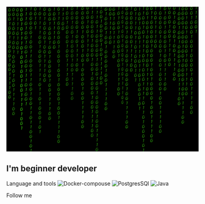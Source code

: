 ![Header](https://github.com/Rado700/rado700/blob/main/assets/3rCL.gif)

## I'm beginner developer

Language and tools
![Docker-compouse](https://img.shields.io/badge/Docker-compouse-blue)
![PostgresSQl](https://img.shields.io/badge/PostgresSQL%20%20-8A2BE2)
![Java](https://img.shields.io/badge/Java%20-4FE5F6)

Follow me
